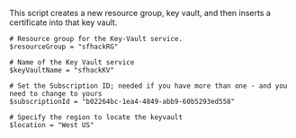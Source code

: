 This script creates a new resource group, key vault, and then inserts a certificate into that key vault.  
```
# Resource group for the Key-Vault service. 
$resourceGroup = "sfhackRG" 

# Name of the Key Vault service
$keyVaultName = "sfhackKV" 

# Set the Subscription ID; needed if you have more than one - and you need to change to yours
$subscriptionId = "b02264bc-1ea4-4849-abb9-60b5293ed558" 

# Specify the region to locate the keyvault
$location = "West US"

```
